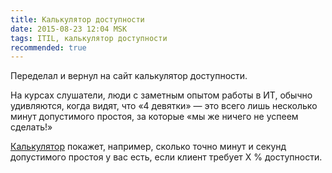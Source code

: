 ```yaml
---
title: Калькулятор доступности
date: 2015-08-23 12:04 MSK
tags: ITIL, калькулятор доступности
recommended: true
---
```


Переделал и вернул на сайт калькулятор доступности.

На курсах слушатели, люди с заметным опытом работы в ИТ, обычно удивляются, когда видят, что «4 девятки» — это всего лишь несколько минут допустимого простоя, за которые «мы же ничего не успеем сделать!»

[Калькулятор](/projects/avcalc.html) покажет, например, сколько точно минут и секунд допустимого простоя у вас есть, если клиент требует X % доступности.
